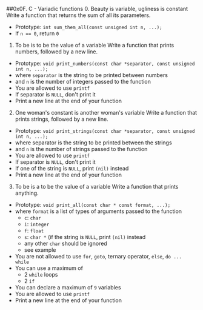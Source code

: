##0x0F. C - Variadic functions
0. Beauty is variable, ugliness is constant
Write a function that returns the sum of all its parameters.
  * Prototype: `int sum_them_all(const unsigned int n, ...);`
  * If `n == 0`, return `0`
1. To be is to be the value of a variable
Write a function that prints numbers, followed by a new line.
  * Prototype: `void print_numbers(const char *separator, const unsigned int n, ...);`
  * where `separator` is the string to be printed between numbers
  * and `n` is the number of integers passed to the function
  * You are allowed to use `printf`
  * If separator is `NULL`, don't print it
  * Print a new line at the end of your function
2. One woman's constant is another woman's variable
Write a function that prints strings, followed by a new line.
  * Prototype: `void print_strings(const char *separator, const unsigned int n, ...);`
  * where separator is the string to be printed between the strings
  * and `n` is the number of strings passed to the function
  * You are allowed to use `printf`
  * If separator is `NULL`, don't print it
  * If one of the string is `NULL`, print `(nil)` instead
  * Print a new line at the end of your function
3. To be is a to be the value of a variable
Write a function that prints anything.
  * Prototype: `void print_all(const char * const format, ...);`
  * where `format` is a list of types of arguments passed to the function
    - `c`: `char`
    - `i`: `integer`
    - `f`: `float`
    - `s`: `char *` (if the string is `NULL`, print `(nil)` instead
    - any other `char` should be ignored
    - see example
  * You are not allowed to use `for`, `goto`, ternary operator, `else`, `do ... while`
  * You can use a maximum of
    - 2 `while` loops
    - 2 `if`
  * You can declare a maximum of `9` variables
  * You are allowed to use `printf`
  * Print a new line at the end of your function
